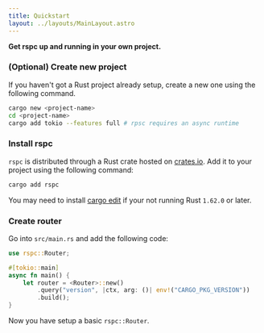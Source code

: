 ```yaml
---
title: Quickstart
layout: ../layouts/MainLayout.astro
---
```


**Get rspc up and running in your own project.**

### (Optional) Create new project

If you haven't got a Rust project already setup, create a new one using the following command.

```bash
cargo new <project-name>
cd <project-name>
cargo add tokio --features full # rpsc requires an async runtime
```

### Install rspc

`rspc` is distributed through a Rust crate hosted on [crates.io](https://crates.io/rspc). Add it to your project using the following command:

```bash
cargo add rspc
```

You may need to install [cargo edit](https://github.com/killercup/cargo-edit) if your not running Rust `1.62.0` or later.

### Create router

Go into `src/main.rs` and add the following code:

```rust
use rspc::Router;

#[tokio::main]
async fn main() {
    let router = <Router>::new()
        .query("version", |ctx, arg: ()| env!("CARGO_PKG_VERSION"))
        .build();
}
```

Now you have setup a basic `rspc::Router`.